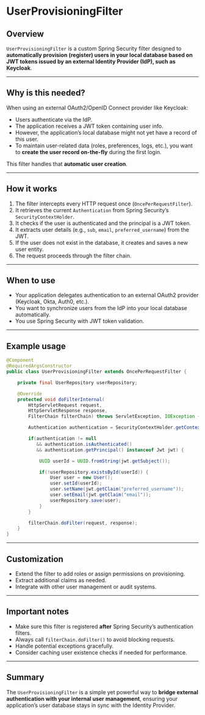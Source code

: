 
# UserProvisioningFilter

## Overview

`UserProvisioningFilter` is a custom Spring Security filter designed to **automatically provision (register) users in your local database based on JWT tokens issued by an external Identity Provider (IdP), such as Keycloak**.

---

## Why is this needed?

When using an external OAuth2/OpenID Connect provider like Keycloak:

* Users authenticate via the IdP.
* The application receives a JWT token containing user info.
* However, the application’s local database might not yet have a record of this user.
* To maintain user-related data (roles, preferences, logs, etc.), you want to **create the user record on-the-fly** during the first login.

This filter handles that **automatic user creation**.

---

## How it works

1. The filter intercepts every HTTP request once (`OncePerRequestFilter`).
2. It retrieves the current `Authentication` from Spring Security’s `SecurityContextHolder`.
3. It checks if the user is authenticated and the principal is a JWT token.
4. It extracts user details (e.g., `sub`, `email`, `preferred_username`) from the JWT.
5. If the user does not exist in the database, it creates and saves a new user entity.
6. The request proceeds through the filter chain.

---

## When to use

* Your application delegates authentication to an external OAuth2 provider (Keycloak, Okta, Auth0, etc.).
* You want to synchronize users from the IdP into your local database automatically.
* You use Spring Security with JWT token validation.

---

## Example usage

```java
@Component
@RequiredArgsConstructor
public class UserProvisioningFilter extends OncePerRequestFilter {

    private final UserRepository userRepository;

    @Override
    protected void doFilterInternal(
        HttpServletRequest request,
        HttpServletResponse response,
        FilterChain filterChain) throws ServletException, IOException {

        Authentication authentication = SecurityContextHolder.getContext().getAuthentication();

        if(authentication != null
           && authentication.isAuthenticated()
           && authentication.getPrincipal() instanceof Jwt jwt) {

            UUID userId = UUID.fromString(jwt.getSubject());

            if(!userRepository.existsById(userId)) {
                User user = new User();
                user.setId(userId);
                user.setName(jwt.getClaim("preferred_username"));
                user.setEmail(jwt.getClaim("email"));
                userRepository.save(user);
            }
        }

        filterChain.doFilter(request, response);
    }
}
```

---

## Customization

* Extend the filter to add roles or assign permissions on provisioning.
* Extract additional claims as needed.
* Integrate with other user management or audit systems.

---

## Important notes

* Make sure this filter is registered **after** Spring Security’s authentication filters.
* Always call `filterChain.doFilter()` to avoid blocking requests.
* Handle potential exceptions gracefully.
* Consider caching user existence checks if needed for performance.

---

## Summary

The `UserProvisioningFilter` is a simple yet powerful way to **bridge external authentication with your internal user management**, ensuring your application’s user database stays in sync with the Identity Provider.


